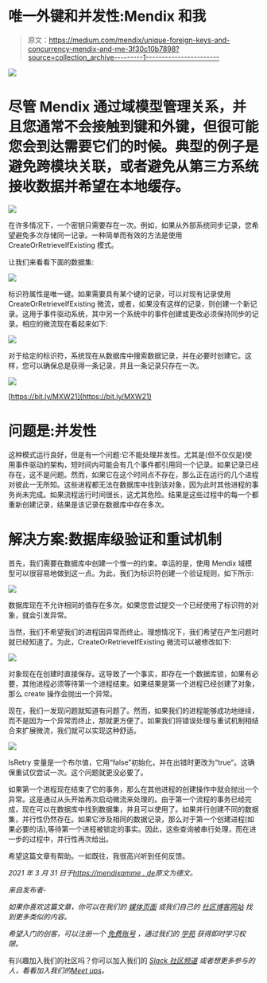 # 唯一外键和并发性:Mendix 和我

> 原文：<https://medium.com/mendix/unique-foreign-keys-and-concurrency-mendix-and-me-3f30c10b7898?source=collection_archive---------1----------------------->

![](img/9fa677290871a74369cf3706ee9bbcf5.png)

# 尽管 Mendix 通过域模型管理关系，并且您通常不会接触到键和外键，但很可能您会到达需要它们的时候。典型的例子是避免跨模块关联，或者避免从第三方系统接收数据并希望在本地缓存。

![](img/e93329d05173648e16b3515ab7712bea.png)

在许多情况下，一个密钥只需要存在一次。例如，如果从外部系统同步记录，您希望避免多次存储同一记录。一种简单而有效的方法是使用 CreateOrRetrieveIfExisting 模式。

让我们来看看下面的数据集:

![](img/1789cc747d07ca604b39afa1610b8ef2.png)

标识符属性是唯一键。如果需要具有某个键的记录，可以对现有记录使用 CreateOrRetrieveIfExisting 微流，或者，如果没有这样的记录，则创建一个新记录。这用于事件驱动系统，其中另一个系统中的事件创建或更改必须保持同步的记录。相应的微流现在看起来如下:

![](img/6bd9b0a5c63fa3f6e3f8033fff108907.png)

对于给定的标识符，系统现在从数据库中搜索数据记录，并在必要时创建它。这样，您可以确保总是获得一条记录，并且一条记录只存在一次。

![](img/6dce5a2e86ec59d3ed0aa6627062ee68.png)

[https://bit.ly/MXW21](https://bit.ly/MXW21)

# 问题是:并发性

这种模式运行良好，但是有一个问题:它不能处理并发性。尤其是(但不仅仅是)使用事件驱动的架构，短时间内可能会有几个事件都引用同一个记录。如果记录已经存在，这不是问题。然而，如果它在这个时间点不存在，那么正在运行的几个进程对彼此一无所知。这些进程都无法在数据库中找到该对象，因为此时其他进程的事务尚未完成。如果流程运行时间很长，这尤其危险。结果是这些过程中的每一个都重新创建记录，结果是该记录在数据库中存在多次。

# 解决方案:数据库级验证和重试机制

首先，我们需要在数据库中创建一个惟一的约束。幸运的是，使用 Mendix 域模型可以很容易地做到这一点。为此，我们为标识符创建一个验证规则，如下所示:

![](img/1448786716f2494dba67597fe5bf807d.png)

数据库现在不允许相同的值存在多次。如果您尝试提交一个已经使用了标识符的对象，就会引发异常。

当然，我们不希望我们的进程因异常而终止。理想情况下，我们希望在产生问题时就已经知道了。为此，CreateOrRetrieveIfExisting 微流可以被修改如下:

![](img/9c032065b392507c89ae558da14b4bba.png)

对象现在在创建时直接保存。这导致了一个事实，即存在一个数据库锁，如果有必要，其他进程必须等待第一个进程结束。如果结果是第一个进程已经创建了对象，那么 create 操作会抛出一个异常。

现在，我们一发现问题就知道有问题了。然而，如果我们的进程能够成功地继续，而不是因为一个异常而终止，那就更方便了。如果我们将错误处理与重试机制相结合来扩展微流，我们就可以实现这种舒适。

![](img/bd39a1412e19cf76c4484081a9426ded.png)

IsRetry 变量是一个布尔值，它用“false”初始化，并在出错时更改为“true”。这确保重试仅尝试一次。这个问题就更没必要了。

如果第一个进程现在结束了它的事务，那么在其他进程的创建操作中就会抛出一个异常。这是通过从头开始再次启动微流来处理的。由于第一个流程的事务已经完成，现在可以在数据库中找到数据集，并且可以使用了。如果并行创建不同的数据集，并行性仍然存在。如果它涉及相同的数据记录，那么对于第一个创建进程(如果必要的话),等待第一个进程被锁定的事实。因此，这些查询被串行处理，而在进一步的过程中，并行性再次给出。

希望这篇文章有帮助。一如既往，我很高兴听到任何反馈。

*2021 年 3 月 31 日于*[*https://mendixamme . de*](https://mendixandme.de/index.php/2021/03/31/eindeutige-fremdschluessel-und-parallelitaet/)*原文为德文。*

*来自发布者-*

*如果你喜欢这篇文章，你可以在我们的* [*媒体页面*](https://medium.com/mendix) *或我们自己的* [*社区博客网站*](https://developers.mendix.com/community-blog/) *找到更多类似的内容。*

*希望入门的创客，可以注册一个* [*免费账号*](https://signup.mendix.com/link/signup/?source=direct) *，通过我们的* [*学苑*](https://academy.mendix.com/link/home) *获得即时学习权限。*

有兴趣加入我们的社区吗？你可以加入我们的 [*Slack 社区频道*](https://join.slack.com/t/mendixcommunity/shared_invite/zt-hwhwkcxu-~59ywyjqHlUHXmrw5heqpQ) *或者想更多参与的人，看看加入我们的*[*Meet ups*](https://developers.mendix.com/meetups/#meetupsNearYou)*。*
